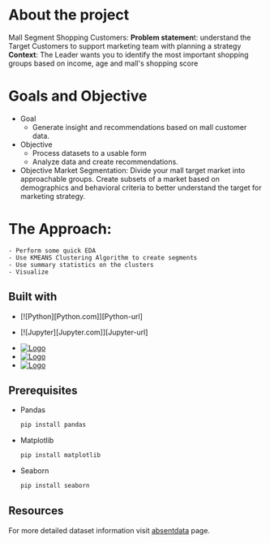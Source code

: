 # About the project
Mall Segment Shopping Customers:
**Problem statemen**t: understand the Target Customers to support marketing team with planning a strategy
**Context**: The Leader wants you to identify the most important shopping groups based on income, age and mall's shopping score

# Goals and Objective
  * Goal
    - Generate insight and recommendations based on mall customer data.
  * Objective 
    - Process datasets to a usable form
    - Analyze data and create recommendations.
  * Objective Market Segmentation:
    Divide your mall target market into approachable groups. Create subsets of a market based on demographics and behavioral criteria to better understand the target for marketing strategy.

# The Approach:
    - Perform some quick EDA
    - Use KMEANS Clustering Algorithm to create segments
    - Use summary statistics on the clusters
    - Visualize

## Built with
- [![Python][Python.com]][Python-url]
- [![Jupyter][Jupyter.com]][Jupyter-url]
- <a href="https://pandas.pydata.org/">
    <img src="https://img.shields.io/badge/pandas-000000?style=for-the-badge&logo=pandas&logoColor=white" alt="Logo" >
  </a>

- <a href="https://matplotlib.org/stable/index.html">
    <img src="https://img.shields.io/badge/matplotlib-000000?style=for-the-badge&logo=matplotlib&logoColor=white" alt="Logo" >
  </a>
- <a href="https://seaborn.pydata.org/index.html">
    <img src="https://img.shields.io/badge/seaborn-000000?style=for-the-badge&logo=seaborn&logoColor=white" alt="Logo" >
  </a>
## Prerequisites
* Pandas
  ```sh
  pip install pandas
  ```
* Matplotlib
  ```sh
  pip install matplotlib
  ```
* Seaborn
  ```sh
  pip install seaborn
  ```

## Resources
For more detailed dataset information visit <a href='https://absentdata.com/data-analysis/where-to-find-data/'>absentdata</a> page.
